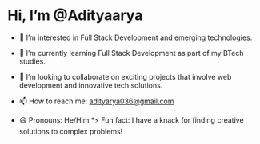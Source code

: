 # Hi, I’m @Adityaarya 

* 👀 I’m interested in Full Stack Development and emerging technologies.

* 🌱 I’m currently learning Full Stack Development as part of my BTech studies.

* 💞️ I’m looking to collaborate on exciting projects that involve web development and innovative tech solutions.

* 📫 How to reach me: adityarya036@gmail.com

* 😄 Pronouns: He/Him *⚡ Fun fact: I have a knack for finding creative solutions to complex problems!


